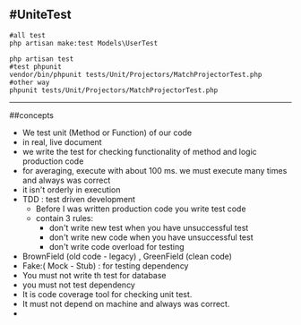 #UniteTest
------------------
```shell
#all test
php artisan make:test Models\UserTest

php artisan test
#test phpunit
vendor/bin/phpunit tests/Unit/Projectors/MatchProjectorTest.php
#other way
phpunit tests/Unit/Projectors/MatchProjectorTest.php
```
---------------------
##concepts
- We test unit (Method or Function) of our code
- in real, live document
- we write the test for checking functionality of method and logic production code
- for averaging, execute with about 100 ms. we must execute many times and always was correct
- it isn't orderly in execution
- TDD  : test driven development 
  - Before I was written production code you write test code
  - contain 3 rules:
    - don't write new test when you have unsuccessful test
    - don't write new code when you have unsuccessful test
    - don't write code overload for testing
- BrownField (old code - legacy) , GreenField (clean code)
- Fake:( Mock - Stub) : for testing dependency
- You must not write th test for database
- you must not test dependency
- It is code coverage tool for checking unit test.
- It must not depend on machine and always was correct.
- 